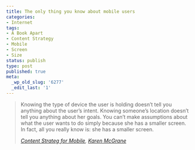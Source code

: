 ```yaml
---
title: The only thing you know about mobile users
categories:
- Internet
tags:
- A Book Apart
- Content Strategy
- Mobile
- Screen
- Size
status: publish
type: post
published: true
meta:
  _wp_old_slug: '6277'
  _edit_last: '1'
---
```

<blockquote><p>Knowing the type of device the user is holding doesn’t tell you anything about the user’s intent. Knowing someone’s location doesn’t tell you anything about her goals. You can’t make assumptions about what the user wants to do simply because she has a smaller screen.<br /> In fact, all you really know is: she has a smaller screen.</p>

<footer><p><cite><a href="https://www.abookapart.com/products/content-strategy-for-mobile">Content Strateg for Mobile</a>, <a href="https://twitter.com/karenmcgrane">Karen McGrane</a></cite></p></footer>

</blockquote>
